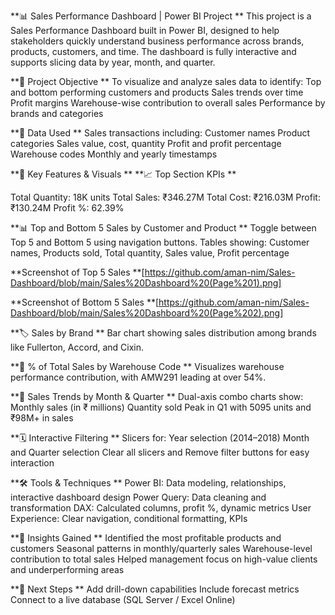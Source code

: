 **📊 Sales Performance Dashboard | Power BI Project
**
  This project is a Sales Performance Dashboard built in Power BI, designed to help stakeholders quickly understand business performance across brands, products, customers, and time. The dashboard is fully interactive and supports slicing data by year, month, and quarter.

**🧩 Project Objective
**
  To visualize and analyze sales data to identify:
  Top and bottom performing customers and products
  Sales trends over time
  Profit margins
  Warehouse-wise contribution to overall sales
  Performance by brands and categories

**📁 Data Used
**
  Sales transactions including:
  Customer names
  Product categories
  Sales value, cost, quantity
  Profit and profit percentage
  Warehouse codes
  Monthly and yearly timestamps

**📌 Key Features & Visuals
**
**📈 Top Section KPIs
**

  Total Quantity: 18K units
  Total Sales: ₹346.27M
  Total Cost: ₹216.03M
  Profit: ₹130.24M
  Profit %: 62.39%

**📊 Top and Bottom 5 Sales by Customer and Product
**
Toggle between Top 5 and Bottom 5 using navigation buttons.
Tables showing: Customer names, Products sold, Total quantity, Sales value, Profit percentage

**Screenshot of Top 5 Sales
**[https://github.com/aman-nim/Sales-Dashboard/blob/main/Sales%20Dashboard%20(Page%201).png]

**Screenshot of Bottom 5 Sales
**[https://github.com/aman-nim/Sales-Dashboard/blob/main/Sales%20Dashboard%20(Page%202).png]

**🏷️ Sales by Brand
**
Bar chart showing sales distribution among brands like Fullerton, Accord, and Cixin.

**🏢 % of Total Sales by Warehouse Code
**
Visualizes warehouse performance contribution, with AMW291 leading at over 54%.

**📆 Sales Trends by Month & Quarter
**
  Dual-axis combo charts show:
  Monthly sales (in ₹ millions)
  Quantity sold
  Peak in Q1 with 5095 units and ₹98M+ in sales

**🗓️ Interactive Filtering
**
Slicers for:
  Year selection (2014–2018)
  Month and Quarter selection
  Clear all slicers and Remove filter buttons for easy interaction

**🛠️ Tools & Techniques
**
  Power BI: Data modeling, relationships, interactive dashboard design
  Power Query: Data cleaning and transformation
  DAX: Calculated columns, profit %, dynamic metrics
  User Experience: Clear navigation, conditional formatting, KPIs

**📌 Insights Gained
**
  Identified the most profitable products and customers
  Seasonal patterns in monthly/quarterly sales
  Warehouse-level contribution to total sales
  Helped management focus on high-value clients and underperforming areas

**🚀 Next Steps
**
  Add drill-down capabilities
  Include forecast metrics
  Connect to a live database (SQL Server / Excel Online)
